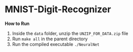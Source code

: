 # MNIST-Digit-Recognizer
**How to Run**
1. Inside the `data` folder, unzip the `UNZIP_FOR_DATA.zip` file
2. Run `make all` in the parent directory
3. Run the compiled executable `./NeuralNet`
